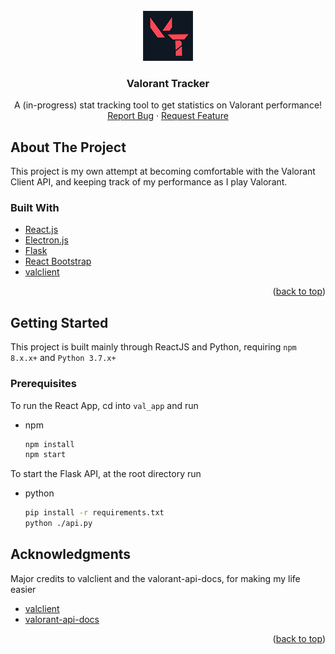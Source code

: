 <div id="top"></div>
<!--
*** Thanks for checking out the Best-README-Template. If you have a suggestion
*** that would make this better, please fork the repo and create a pull request
*** or simply open an issue with the tag "enhancement".
*** Don't forget to give the project a star!
*** Thanks again! Now go create something AMAZING! :D
-->



<!-- PROJECT SHIELDS -->
<!--
*** I'm using markdown "reference style" links for readability.
*** Reference links are enclosed in brackets [ ] instead of parentheses ( ).
*** See the bottom of this document for the declaration of the reference variables
*** for contributors-url, forks-url, etc. This is an optional, concise syntax you may use.
*** https://www.markdownguide.org/basic-syntax/#reference-style-links
-->

<!-- PROJECT LOGO -->
<br />
<div align="center">
  <a href="https://github.com/rpatel1023/valorant_tracker">
    <img src="images/v_track.png" alt="Logo" width="80" height="80">
  </a>

<h3 align="center">Valorant Tracker</h3>

  <p align="center">
    A (in-progress) stat tracking tool to get statistics on Valorant performance!
    <br />
    <a href="https://github.com/rpatel1023/valorant_tracker/issues">Report Bug</a>
    ·
    <a href="https://github.com/rpatel1023/valorant_tracker/issues">Request Feature</a>
  </p>
</div>




<!-- ABOUT THE PROJECT -->
## About The Project

This project is my own attempt at becoming comfortable with the Valorant Client API, and keeping track of my performance as I play Valorant.


### Built With

* [React.js](https://reactjs.org/)
* [Electron.js](https://www.electronjs.org/)
* [Flask](https://flask.palletsprojects.com/en/2.0.x/)
* [React Bootstrap](https://react-bootstrap.github.io/)
* [valclient](https://github.com/colinhartigan/valclient.py)

<p align="right">(<a href="#top">back to top</a>)</p>



<!-- GETTING STARTED -->
## Getting Started

This project is built mainly through ReactJS and Python, requiring `npm 8.x.x+` and `Python 3.7.x+`

### Prerequisites

To run the React App, cd into `val_app` and run
* npm
  ```sh
  npm install
  npm start
  ```
To start the Flask API, at the root directory run
* python
  ```sh
  pip install -r requirements.txt
  python ./api.py
  ````

<!-- ACKNOWLEDGMENTS -->
## Acknowledgments
Major credits to valclient and the valorant-api-docs, for making my life easier
* [valclient](https://github.com/colinhartigan/valclient.py)
* [valorant-api-docs](https://github.com/techchrism/valorant-api-docs)

<p align="right">(<a href="#top">back to top</a>)</p>
